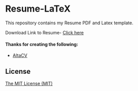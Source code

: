 # Resume-LaTeX

This repository contains my Resume PDF and Latex template.

Download Link to Resume- [Click here](https://raw.githubusercontent.com/Diksha-Rathi/Resume-LaTeX/master/Resume.pdf)

#### Thanks for creating the following:

* [ AltaCV](https://www.overleaf.com/read/gtqfpbwncfvp)

License
----

[The MIT License (MIT)](https://github.com/Diksha-Rathi/Resume-LaTeX/blob/master/LICENSE)
